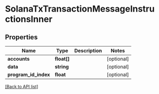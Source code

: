 # SolanaTxTransactionMessageInstructionsInner

## Properties

Name | Type | Description | Notes
------------ | ------------- | ------------- | -------------
**accounts** | **float[]** |  | [optional]
**data** | **string** |  | [optional]
**program_id_index** | **float** |  | [optional]

[[Back to API list]](../../README.md#api-endpoints)
